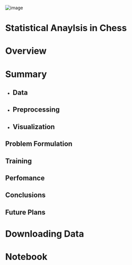 ![image](https://github.com/user-attachments/assets/362f9f1c-c5f7-4cbc-9416-e2cf087f7cde)
# Statistical Anaylsis in Chess


# Overview

# Summary 

- ## Data
    
- ## Preprocessing

 
- ## Visualization


## Problem Formulation

  
## Training


## Perfomance


## Conclusions


## Future Plans


# Downloading Data


# Notebook 

